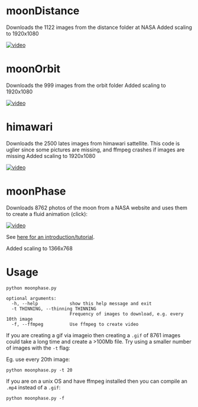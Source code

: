 # moonDistance
Downloads the 1122 images from the distance folder at NASA
Added scaling to 1920x1080

[![video](https://img.youtube.com/vi/IstgFh7EE6Y/0.jpg)](https://youtu.be/D48lmI_Sb28)

# moonOrbit
Downloads the 999 images from the orbit folder
Added scaling to 1920x1080

[![video](https://img.youtube.com/vi/xIVGC1HEWyU/0.jpg)](https://youtu.be/xIVGC1HEWyU)

# himawari
Downloads the 2500 lates images from himawari sattellite. This code is uglier since some pictures are missing,
and ffmpeg crashes if images are missing
Added scaling to 1920x1080

[![video](https://img.youtube.com/vi/IstgFh7EE6Y/0.jpg)](https://www.youtube.com/watch?v=IstgFh7EE6Y)

# moonPhase
Downloads 8762 photos of the moon from a NASA website and uses them to create a fluid animation (click):

[![video](https://img.youtube.com/vi/0tjY13kYnZs/0.jpg)](https://youtu.be/0tjY13kYnZs)

See [here for an introduction/tutorial](https://nicholasfarrow.com/Creating-a-Moon-Animation-Using-NASA-Images-and-Python/).

Added scaling to 1366x768
# Usage
```
python moonphase.py
```

```
optional arguments:
  -h, --help            show this help message and exit
  -t THINNING, --thinning THINNING
                        Frequency of images to download, e.g. every 10th image
  -f, --ffmpeg          Use ffmpeg to create video
```

If you are creating a gif via imageio then creating a `.gif` of 8761 images could take a long time and create a >100Mb file. Try using a smaller number of images with the `-t` flag:

Eg. use every 20th image:
```
python moonphase.py -t 20
```

If you are on a unix OS and have ffmpeg installed then you can compile an `.mp4` instead of a `.gif`:
```
python moonphase.py -f
```
